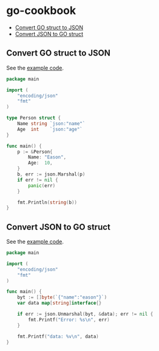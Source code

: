 # go-cookbook

* [Convert GO struct to JSON](#convert-go-struct-to-json)
* [Convert JSON to GO struct](#convert-json-to-go-struct)

## Convert GO struct to JSON
See the [example code](https://github.com/easonlin404/go-cookbook/blob/master/convert-go-struct-to-json/main.go).
```go
package main

import (
	"encoding/json"
	"fmt"
)

type Person struct {
	Name string `json:"name"`
	Age  int    `json:"age"`
}

func main() {
	p := &Person{
		Name: "Eason",
		Age:  10,
	}
	b, err := json.Marshal(p)
	if err != nil {
		panic(err)
	}

	fmt.Println(string(b))
}

```

## Convert JSON to GO struct
See the [example code](https://github.com/easonlin404/go-cookbook/blob/master/convert-json-to-go-struct/main.go).

```go
package main

import (
	"encoding/json"
	"fmt"
)

func main() {
	byt := []byte(`{"name":"eason"}`)
	var data map[string]interface{}

	if err := json.Unmarshal(byt, &data); err != nil {
		fmt.Printf("Error: %s\n", err)
	}

	fmt.Printf("data: %v\n", data)
}

```